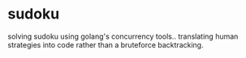 # sudoku
solving sudoku using golang's concurrency tools.. translating human strategies into code rather than a bruteforce backtracking.
